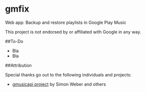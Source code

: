 # gmfix
Web app: Backup and restore playlists in Google Play Music

This project is not endorsed by or affiliated with Google in any way.

##To-Do
* Bla
* Bla

##Attribution

Special thanks go out to the following individuals and projects:
- [gmusicapi project](https://github.com/simon-weber/Unofficial-Google-Music-API/blob/develop/gmusicapi/protocol/mobileclient.py)  by Simon Weber and others
